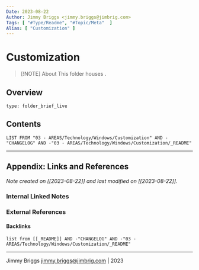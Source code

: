 ```yaml
---
Date: 2023-08-22
Author: Jimmy Briggs <jimmy.briggs@jimbrig.com>
Tags: [ "#Type/Readme", "#Topic/Meta"  ]
Alias: [ "Customization" ]
---
```


# Customization

> [!NOTE] About
> This folder houses .

## Overview


```ccard
type: folder_brief_live
```
 

## Contents

```dataview
LIST FROM "03 - AREAS/Technology/Windows/Customization" AND -"CHANGELOG" AND -"03 - AREAS/Technology/Windows/Customization/_README"
```

***

## Appendix: Links and References

*Note created on [[2023-08-22]] and last modified on [[2023-08-22]].*

### Internal Linked Notes

### External References

#### Backlinks

```dataview
list from [[_README]] AND -"CHANGELOG" AND -"03 - AREAS/Technology/Windows/Customization/_README"
```


***

Jimmy Briggs <jimmy.briggs@jimbrig.com> | 2023
